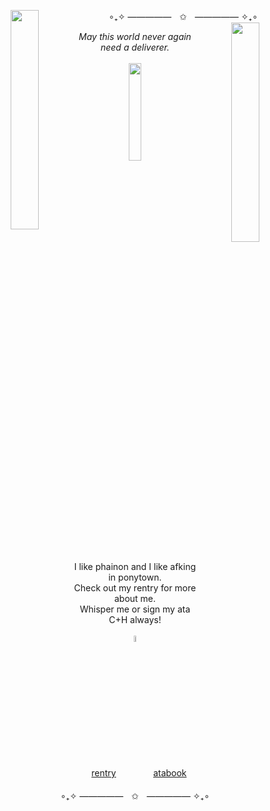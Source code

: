 <p align="center">
∘₊✧ —————ㅤ✩ㅤ————— ✧₊∘
   <img align="left" src="https://i.imgur.com/rSPcGYT.jpeg" width=30%>
     <img align="right" src="https://i.imgur.com/IzZwS9b.jpeg" width=30%>
  <br> 
<div align="center"> 
<i>May this world never again need a deliverer.</i>
<br><br>
  <img src=https://i.imgur.com/6SSbYOb.png width=20%>
<br><br>
  I like phainon and I like afking in ponytown.
  <br>
  Check out my rentry for more about me.
  <br>
  Whisper me or sign my ata
  <br>
  C+H always!
  <br><br>
  <img src=https://graphic.neocities.org/Wetter-111.gif width=5%>
<br>
  
ㅤ[rentry](https://ayakashibakeneko.atabook.org/)  ㅤㅤㅤㅤ [atabook](https://ayakashibakeneko.atabook.org/)
<br>
<br>
∘₊✧ —————ㅤ✩ㅤ————— ✧₊∘
</p>
